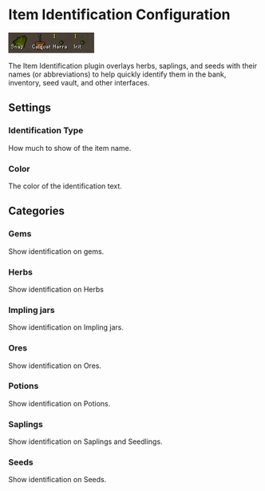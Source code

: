 # Item Identification Configuration

![Herbs, saplings, and seeds being identified by name](img/item-indentification/item_identification_overlay.png)

The Item Identification plugin overlays herbs, saplings, and seeds with their names (or abbreviations) to help quickly identify them in the bank, inventory, seed vault, and other interfaces.

## Settings

### Identification Type

How much to show of the item name.

### Color

The color of the identification text.

## Categories

### Gems

Show identification on gems.

### Herbs

Show identification on Herbs

### Impling jars

Show identification on Impling jars.

### Ores

Show identification on Ores.

### Potions

Show identification on Potions.

### Saplings

Show identification on Saplings and Seedlings.

### Seeds

Show identification on Seeds.
